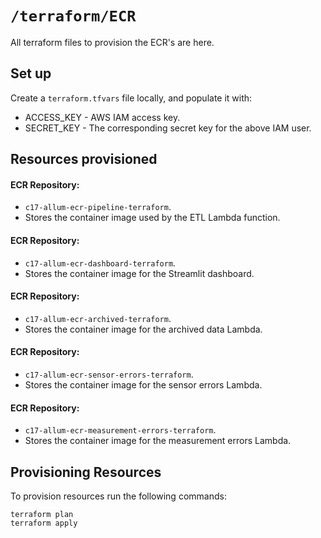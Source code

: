# `/terraform/ECR`

All terraform files to provision the ECR's are here.

## Set up

Create a `terraform.tfvars` file locally, and populate it with:

- ACCESS_KEY - AWS IAM access key.
- SECRET_KEY - The corresponding secret key for the above IAM user.

## Resources provisioned

#### ECR Repository: 
- `c17-allum-ecr-pipeline-terraform`.
- Stores the container image used by the ETL Lambda function.

#### ECR Repository:
- `c17-allum-ecr-dashboard-terraform`.
- Stores the container image for the Streamlit dashboard.

#### ECR Repository:
- `c17-allum-ecr-archived-terraform`.
- Stores the container image for the archived data Lambda.

#### ECR Repository:
- `c17-allum-ecr-sensor-errors-terraform`.
- Stores the container image for the sensor errors Lambda.

#### ECR Repository:
- `c17-allum-ecr-measurement-errors-terraform`.
- Stores the container image for the measurement errors Lambda.

## Provisioning Resources

To provision resources run the following commands:

`terraform plan`  
`terraform apply`